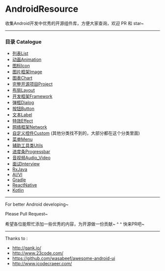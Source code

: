 # AndroidResource

收集Android开发中优秀的开源组件库，方便大家查询，欢迎 PR 和 star~

---

### 目录 Catalogue


- [列表List](https://github.com/pakakco/AndroidResource/tree/master/%E5%88%97%E8%A1%A8List) 
- [动画Animation](https://github.com/pakakco/AndroidResource/tree/master/%E5%8A%A8%E7%94%BBAnimation)
- [图标Icon](https://github.com/pakakco/AndroidResource/tree/master/%E5%9B%BE%E6%A0%87Icon)
- [图片框架Image](https://github.com/pakakco/AndroidResource/tree/master/%E5%9B%BE%E7%89%87%E6%A1%86%E6%9E%B6Image)
- [图表Chart](https://github.com/pakakco/AndroidResource/tree/master/%E5%9B%BE%E8%A1%A8Chart)
- [完整开源项目Project](https://github.com/pakakco/AndroidResource/tree/master/%E5%AE%8C%E6%95%B4%E5%BC%80%E6%BA%90%E9%A1%B9%E7%9B%AEProject)
- [布局Layout](https://github.com/pakakco/AndroidResource/tree/master/%E5%B8%83%E5%B1%80Layout)
- [开发框架Framework](https://github.com/pakakco/AndroidResource/tree/master/%E5%BC%80%E5%8F%91%E6%A1%86%E6%9E%B6Framework)
- [弹框Dialog](https://github.com/pakakco/AndroidResource/tree/master/%E5%BC%B9%E6%A1%86Dialog)
- [按钮Button](https://github.com/pakakco/AndroidResource/tree/master/%E6%8C%89%E9%92%AEButton)
- [文本Label](https://github.com/pakakco/AndroidResource/tree/master/%E6%96%87%E6%9C%ACLabel)
- [特效Effect](https://github.com/pakakco/AndroidResource/tree/master/%E7%89%B9%E6%95%88Effect)
- [网络框架Network](https://github.com/pakakco/AndroidResource/tree/master/%E7%BD%91%E7%BB%9C%E6%A1%86%E6%9E%B6Network)
- [自定义控件Custom](https://github.com/pakakco/AndroidResource/tree/master/%E8%87%AA%E5%AE%9A%E4%B9%89%E6%8E%A7%E4%BB%B6Custom) (其他分类找不到的，大部分都在这个分类里面)
- [菜单Menu](https://github.com/pakakco/AndroidResource/tree/master/%E8%8F%9C%E5%8D%95Menu)
- [辅助工具类Utils](https://github.com/pakakco/AndroidResource/tree/master/%E8%BE%85%E5%8A%A9%E5%B7%A5%E5%85%B7%E7%B1%BBUtils)
- [进度条Progressbar](https://github.com/pakakco/AndroidResource/tree/master/%E8%BF%9B%E5%BA%A6%E6%9D%A1Progressbar)
- [音视频Audio_Video](https://github.com/pakakco/AndroidResource/tree/master/%E9%9F%B3%E8%A7%86%E9%A2%91Audio_Video)
- [面试Interview](https://github.com/pakakco/AndroidResource/tree/master/%E9%9D%A2%E8%AF%95Interview)
- [RxJava](https://github.com/pakakco/AndroidResource/tree/master/RxJava)
- [AI/VI](https://github.com/pakakco/AndroidResource/tree/master/AI_VI)
- [Gradle](https://github.com/pakakco/AndroidResource/tree/master/Gradle)
- [ReactNative](https://github.com/pakakco/AndroidResource/tree/master/React_Native)
- [Kotlin](https://github.com/pakakco/AndroidResource/tree/master/Kotlin)




---

For better Android developing~

Please Pull Request~

希望各位能帮忙添加一些优秀的内容，为开源做一份贡献~ ^ ^ 
快来PR吧~


---


Thanks to :

- http://gank.io/
- http://www.23code.com/
- https://github.com/wasabeef/awesome-android-ui
- http://www.jcodecraeer.com/

